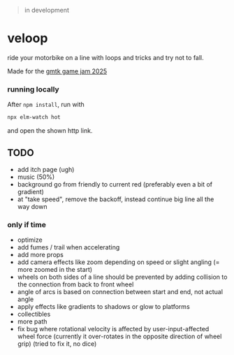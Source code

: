 > in development

# veloop
ride your motorbike on a line with loops and tricks and try not to fall.

Made for the [gmtk game jam 2025](https://itch.io/jam/gmtk-2025)

### running locally
After `npm install`, run with
```bash
npx elm-watch hot
```
and open the shown http link.

## TODO
- add itch page (ugh)
- music (50%)
- background go from friendly to current red (preferably even a bit of gradient)
- at "take speed", remove the backoff, instead continue big line all the way down

### only if time
- optimize
- add fumes / trail when accelerating
- add more props
- add camera effects like zoom depending on speed or slight angling (= more zoomed in the start)
- wheels on both sides of a line should be prevented by adding collision to the connection from back to front wheel
- angle of arcs is based on connection between start and end, not actual angle
- apply effects like gradients to shadows or glow to platforms
- collectibles
- more path
- fix bug where rotational velocity is affected by user-input-affected wheel force
  (currently it over-rotates in the opposite direction of wheel grip)
  (tried to fix it, no dice)
